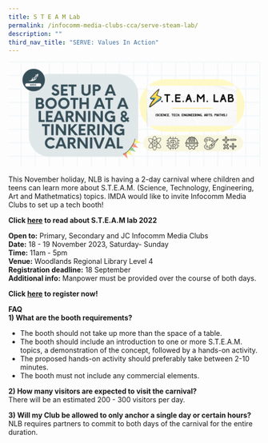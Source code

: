 ```yaml
---
title: S T E A M Lab
permalink: /infocomm-media-clubs-cca/serve-steam-lab/
description: ""
third_nav_title: "SERVE: Values In Action"
---
```

![](/images/serve%20nlb%20steam%20lab%20(web).png)

This November holiday, NLB is having a 2-day carnival where children and teens can learn more about S.T.E.A.M. (Science, Technology, Engineering, Art and Mathetmatics) topics. IMDA would like to invite Infocomm Media Clubs to set up a tech booth! <br>

**Click&nbsp;[here](https://childrenandteens.nlb.gov.sg/events/steamlab/steamlab2022/)&nbsp;to read about S.T.E.A.M lab   2022**

**Open to:** Primary, Secondary and JC Infocomm Media Clubs <br>
**Date:** 18 - 19 November 2023, Saturday- Sunday <br>
**Time:** 11am - 5pm <br>
**Venue:** Woodlands Regional Library Level 4 <br>
**Registration deadline:** 18 September <br>
**Additional info:** Manpower must be provided over the course of both days.

**Click&nbsp;[here](https://form.gov.sg/6491732ba524b30012d17219)&nbsp;to register now!**<br>

**FAQ** <br>
**1) What are the booth requirements?** <br>
* The booth should not take up more than the space of a table. 
* The booth should include an introduction to one or more S.T.E.A.M. topics, a demonstration of the concept, followed by a hands-on activity.
* The proposed hands-on activity should preferably take between 2-10 minutes. 
* The booth must not include any commercial elements.

**2) How many visitors are expected to visit the carnival?** <br>
There will be an estimated 200 - 300 visitors per day.

**3) Will my Club be allowed to only anchor a single day or certain hours?** <br>
NLB requires partners to commit to both days of the carnival for the entire duration.